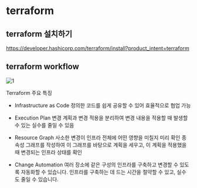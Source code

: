 # terraform

## terraform 설치하기

https://developer.hashicorp.com/terraform/install?product_intent=terraform

## terraform workflow

![1](https://cdn.prod.website-files.com/63eb9bf7fa9e2724829607c1/64960ea7632f25da2ebe7449_lxJzhDuIBBvckonUSbRFXQsRtehzncJ1Q1HnK1LwuRiXhlnbb4GZPpCCi9Q18NFHAKtUZ6Z_Oo3Cc101eU5JkRMhRvH1sxg9ugZ8Wb6SEnejIsT0w-FkKJYXB8cla4BUErgGibyUeRI5kUb1fxphUw.png)

Terraform 주요 특징

- Infrastructure as Code
  정의한 코드를 쉽게 공유할 수 있어 효율적으로 협업 가능

- Execution Plan
  변경 계획과 변경 적용을 분리하여 변경 내용을 적용할 때 발생할 수 있는 실수를 줄일 수 있음

- Resource Graph
  사소한 변경이 인프라 전체에 어떤 영향을 미칠지 미리 확인
  종속성 그래프를 작성하여 이 그래프를 바탕으로 계획을 세우고, 이 계획을 적용했을 때 변경되는 인프라 상태를 확인

- Change Automation
  여러 장소에 같은 구성의 인프라를 구축하고 변경할 수 있도록 자동화할 수 있습니다. 인프라를 구축하는 데 드는 시간을 절약할 수 있고, 실수도 줄일 수 있습니다.
